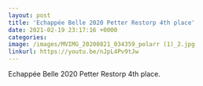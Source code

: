 ```yaml
---
layout: post
title: 'Echappée Belle 2020 Petter Restorp 4th place'
date: 2021-02-19 23:17:16 +0000
categories:
image: /images/MVIMG_20200821_034359_polarr (1)_2.jpg
linkurl: https://youtu.be/nJpL4Pv9tJw
---
```


Echappée Belle 2020 Petter Restorp 4th place.